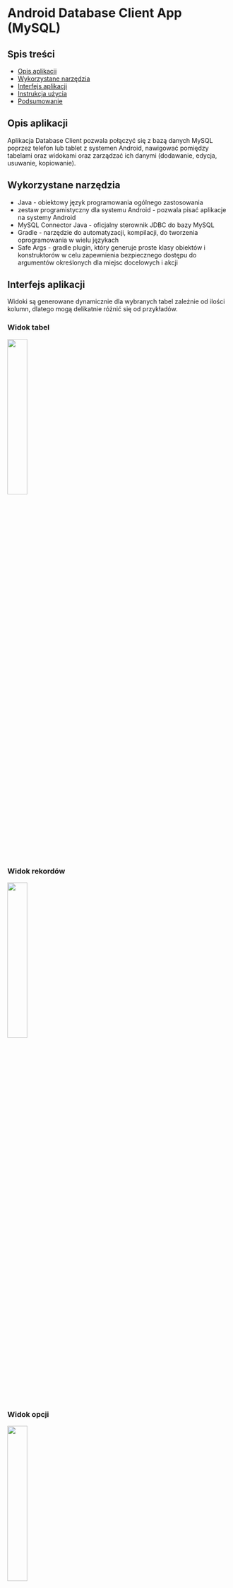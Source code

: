 # Android Database Client App (MySQL)

## Spis treści
* [Opis aplikacji](#opis-aplikacji)
* [Wykorzystane narzędzia](#wykorzystane-narzędzia)
* [Interfejs aplikacji](#interfejs-aplikacji)
* [Instrukcja użycia](#instrukcja-użycia)
* [Podsumowanie](#podsumowanie)

## Opis aplikacji
Aplikacja Database Client pozwala połączyć się z bazą danych MySQL poprzez telefon lub tablet z systemen Android, nawigować pomiędzy tabelami oraz widokami oraz zarządzać ich danymi (dodawanie, edycja, usuwanie, kopiowanie). 

## Wykorzystane narzędzia
* Java - obiektowy język programowania ogólnego zastosowania
* zestaw programistyczny dla systemu Android - pozwala pisać aplikacje na systemy Android
* MySQL Connector Java - oficjalny sterownik JDBC do bazy MySQL
* Gradle - narzędzie do automatyzacji, kompilacji, do tworzenia oprogramowania w wielu językach
* Safe Args - gradle plugin, który generuje proste klasy obiektów i konstruktorów w celu zapewnienia bezpiecznego dostępu do argumentów określonych dla miejsc docelowych i akcji

## Interfejs aplikacji
Widoki są generowane dynamicznie dla wybranych tabel zależnie od ilości kolumn, dlatego mogą delikatnie różnić się od przykładów.

### Widok tabel

<img src="https://user-images.githubusercontent.com/59068947/104658684-a3b39980-56c3-11eb-9a29-670c1a12258c.png" width="30%">

### Widok rekordów

<img src="https://user-images.githubusercontent.com/59068947/104658691-a7dfb700-56c3-11eb-9fc8-16e07b5ec0cd.png" width="30%">

### Widok opcji

<img src="https://user-images.githubusercontent.com/59068947/104658704-ab733e00-56c3-11eb-9b65-0068af1b4783.png" width="30%">

### Widok dodawania/edycji rekordów

<img src="https://user-images.githubusercontent.com/59068947/104658705-aca46b00-56c3-11eb-9379-2cfd09b863f5.png" width="30%">

<img src="https://user-images.githubusercontent.com/59068947/104658706-aca46b00-56c3-11eb-83f1-bd3e809a0b85.png" width="30%">

## Instrukcja użycia

By uruchomić projekt pobierz go na swój lokalny używając komendy:<br>
`git clone`<br>
Następnie uruchom projekt w AndroidStudio.<br>
Pobierz wymagane dependencje za pomocą Gradle.<br>
W pliku data/Async.java skonfiguruj ustawienia pod swoją bazę:

    private String host = "host";  
    private String port = "port";  
    private String database = "nazwa bazy";  
    private String user = "użytkownik";  
    private String password = "hasło";

Po konfiguracji możesz przejść do uruchomienia i użytkowania aplikacji.

## Podsumowanie

Aplikacja mobilna do zarządzania bazą danych z poziomu urządzenia wyposażonego w system Android w prosty i przejrzysty sposób pozwala na podgląd oraz zarządzanie danymi w bazie. Użytkownik bez znania języka SQL w przystępny sposób przy użyciu interaktywnego interfejsu może wykonywać zmiany w bazie.
